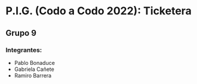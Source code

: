 # P.I.G. (Codo a Codo 2022): Ticketera
## Grupo 9
### Integrantes:
- Pablo Bonaduce
- Gabriela Cañete
- Ramiro Barrera
